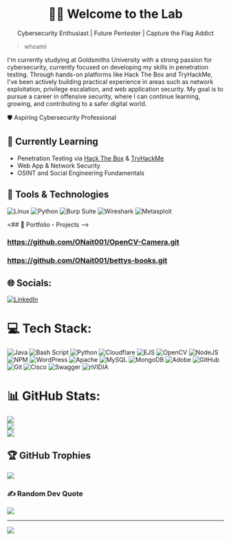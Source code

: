 <h1 align="center">🕵️‍♂️ Welcome to the Lab</h1>
<p align="center">Cybersecurity Enthusiast | Future Pentester | Capture the Flag Addict</p>

> whoami

I'm currently studying at Goldsmiths University with a strong passion for cybersecurity, currently focused on developing my skills in penetration testing. Through hands-on platforms like Hack The Box and TryHackMe, I've been actively building practical experience in areas such as network exploitation, privilege escalation, and web application security. My goal is to pursue a career in offensive security, where I can continue learning, growing, and contributing to a safer digital world.

🛡️ Aspiring Cybersecurity Professional  
## 🧠 Currently Learning
- Penetration Testing via [Hack The Box](https://www.hackthebox.com/) & [TryHackMe](https://tryhackme.com/)
- Web App & Network Security
- OSINT and Social Engineering Fundamentals

## 🔧 Tools & Technologies
![Linux](https://img.shields.io/badge/Linux-000?logo=linux&logoColor=white)
![Python](https://img.shields.io/badge/Python-3670A0?logo=python&logoColor=ffdd54)
![Burp Suite](https://img.shields.io/badge/Burp%20Suite-ff3300?logo=burpsuite&logoColor=white)
![Wireshark](https://img.shields.io/badge/Wireshark-1A1F71?logo=wireshark&logoColor=white)
![Metasploit](https://img.shields.io/badge/Metasploit-5079be?logo=metasploit&logoColor=white)

<## 📖 Portfolio - Projects -->
### https://github.com/ONait001/OpenCV-Camera.git 
### https://github.com/ONait001/bettys-books.git

## 🌐 Socials:
[![LinkedIn](https://img.shields.io/badge/LinkedIn-%230077B5.svg?logo=linkedin&logoColor=white)](https://linkedin.com/in/https://www.linkedin.com/in/ossama-n-403b0330b/) 

# 💻 Tech Stack:
![Java](https://img.shields.io/badge/java-%23ED8B00.svg?style=for-the-badge&logo=openjdk&logoColor=white) ![Bash Script](https://img.shields.io/badge/bash_script-%23121011.svg?style=for-the-badge&logo=gnu-bash&logoColor=white) ![Python](https://img.shields.io/badge/python-3670A0?style=for-the-badge&logo=python&logoColor=ffdd54) ![Cloudflare](https://img.shields.io/badge/Cloudflare-F38020?style=for-the-badge&logo=Cloudflare&logoColor=white) ![EJS](https://img.shields.io/badge/ejs-%23B4CA65.svg?style=for-the-badge&logo=ejs&logoColor=black) ![OpenCV](https://img.shields.io/badge/opencv-%23white.svg?style=for-the-badge&logo=opencv&logoColor=white) ![NodeJS](https://img.shields.io/badge/node.js-6DA55F?style=for-the-badge&logo=node.js&logoColor=white) ![NPM](https://img.shields.io/badge/NPM-%23CB3837.svg?style=for-the-badge&logo=npm&logoColor=white) ![WordPress](https://img.shields.io/badge/WordPress-%23117AC9.svg?style=for-the-badge&logo=WordPress&logoColor=white) ![Apache](https://img.shields.io/badge/apache-%23D42029.svg?style=for-the-badge&logo=apache&logoColor=white) ![MySQL](https://img.shields.io/badge/mysql-4479A1.svg?style=for-the-badge&logo=mysql&logoColor=white) ![MongoDB](https://img.shields.io/badge/MongoDB-%234ea94b.svg?style=for-the-badge&logo=mongodb&logoColor=white) ![Adobe](https://img.shields.io/badge/adobe-%23FF0000.svg?style=for-the-badge&logo=adobe&logoColor=white) ![GitHub](https://img.shields.io/badge/github-%23121011.svg?style=for-the-badge&logo=github&logoColor=white) ![Git](https://img.shields.io/badge/git-%23F05033.svg?style=for-the-badge&logo=git&logoColor=white) ![Cisco](https://img.shields.io/badge/cisco-%23049fd9.svg?style=for-the-badge&logo=cisco&logoColor=black) ![Swagger](https://img.shields.io/badge/-Swagger-%23Clojure?style=for-the-badge&logo=swagger&logoColor=white) ![nVIDIA](https://img.shields.io/badge/nVIDIA-%2376B900.svg?style=for-the-badge&logo=nVIDIA&logoColor=white)
# 📊 GitHub Stats:
![](https://github-readme-stats.vercel.app/api?username=ONait001&theme=dark&hide_border=false&include_all_commits=false&count_private=false)<br/>
![](https://nirzak-streak-stats.vercel.app/?user=ONait001&theme=dark&hide_border=false)<br/>
![](https://github-readme-stats.vercel.app/api/top-langs/?username=ONait001&theme=dark&hide_border=false&include_all_commits=false&count_private=false&layout=compact)

## 🏆 GitHub Trophies
![](https://github-profile-trophy.vercel.app/?username=ONait001&theme=radical&no-frame=false&no-bg=true&margin-w=4)

### ✍️ Random Dev Quote
![](https://quotes-github-readme.vercel.app/api?type=horizontal&theme=radical)

---
[![](https://visitcount.itsvg.in/api?id=ONait001&icon=0&color=0)](https://visitcount.itsvg.in)


<!--
**ONait001/ONait001** is a ✨ _special_ ✨ repository because its `README.md` (this file) appears on your GitHub profile.

Here are some ideas to get you started:

- 🔭 I’m currently working on ...
- 🌱 I’m currently learning ...
- 👯 I’m looking to collaborate on ...
- 🤔 I’m looking for help with ...
- 💬 Ask me about ...
- 📫 How to reach me: ...
- 😄 Pronouns: ...
- ⚡ Fun fact: ...
-->

